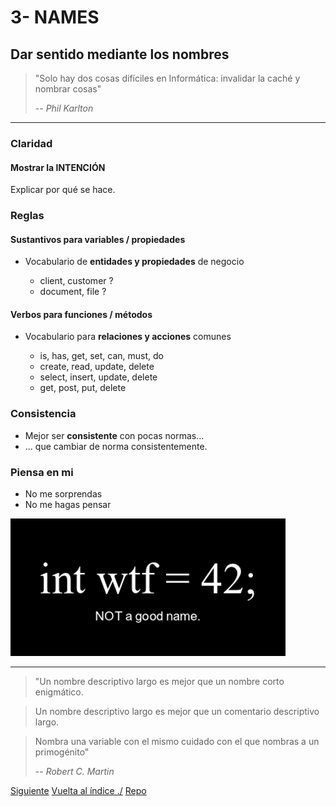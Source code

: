 # 3- NAMES

## Dar sentido mediante los nombres

> "Solo hay dos cosas difíciles en Informática: invalidar la caché y nombrar cosas"
>
> -- _Phil Karlton_

---

### Claridad

#### Mostrar la INTENCIÓN

Explicar por qué se hace.

### Reglas

#### Sustantivos para variables / propiedades

- Vocabulario de **entidades y propiedades** de negocio

  - client, customer ?
  - document, file ?

#### Verbos para funciones / métodos

- Vocabulario para **relaciones y acciones** comunes

  - is, has, get, set, can, must, do
  - create, read, update, delete
  - select, insert, update, delete
  - get, post, put, delete

### Consistencia

- Mejor ser **consistente** con pocas normas...
- ... que cambiar de norma consistentemente.

### Piensa en mi

- No me sorprendas
- No me hagas pensar

![wtf-naming](./naming.png)

---

> "Un nombre descriptivo largo es mejor que un nombre corto enigmático.

> Un nombre descriptivo largo es mejor que un comentario descriptivo largo.

> Nombra una variable con el mismo cuidado con el que nombras a un primogénito"
>
> -- _Robert C. Martin_

[Siguiente](./4-blocks.md)
[Vuelta al índice ./](./)
[Repo](https://github.com/AcademiaBinaria/CleanCode)
